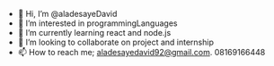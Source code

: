 - 👋 Hi, I’m @aladesayeDavid
- 👀 I’m interested in programmingLanguages
- 🌱 I’m currently learning react and node.js
- 💞️ I’m looking to collaborate on project and internship
- 📫 How to reach me; aladesayedavid92@gmail.com. 08169166448

<!---
aladesaye/aladesaye is a ✨ special ✨ repository because its `README.md` (this file) appears on your GitHub profile.
You can click the Preview link to take a look at your changes.
--->
